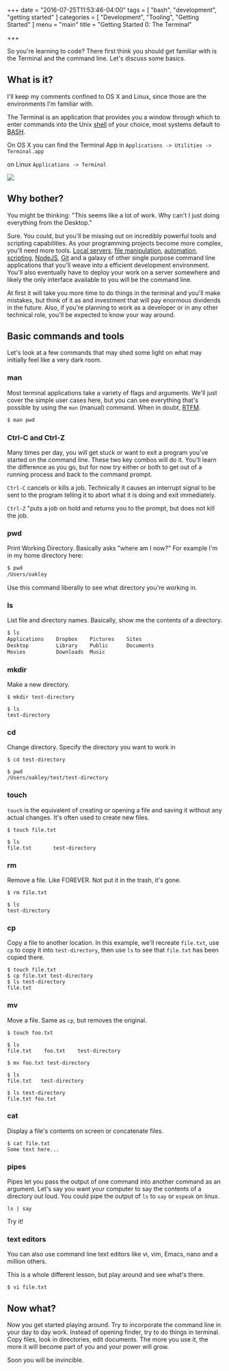+++
date = "2016-07-25T11:53:46-04:00"
tags = [
    "bash",
    "development",
    "getting started"
]
categories = [
    "Development",
    "Tooling",
    "Getting Started"
]
menu = "main"
title = "Getting Started 0: The Terminal"

+++


So you're learning to code?  There first think you should get familiar with is the Terminal and the command line. Let's discuss some basics.

## What is it?
I'll keep my comments confined to OS X and Linux, since those are the environments I'm familiar with.  

The Terminal is an application that provides you a window through which to enter commands into the Unix [shell](https://en.wikipedia.org/wiki/Unix_shell) of your choice, most systems default to [BASH](https://www.techopedia.com/definition/3520/bourne-again-shell-bash).  

On OS X you can find the Terminal App in 
`Applications -> Utilities -> Terminal.app` 

on Linux
`Applications -> Terminal`

<img src="/images/term.png"/>


## Why bother?
You might be thinking: "This seems like a lot of work. Why can't I just doing everything from the Desktop."

Sure. You could, but you'll be missing out on incredibly powerful tools and scripting capabilities.  As your programming projects become more complex, you'll need more tools. [Local servers](https://docs.python.org/2/library/simplehttpserver.html), [file manipulation](https://docs.python.org/2/library/simplehttpserver.html), [automation](https://docs.python.org/2/library/simplehttpserver.html), [scripting](http://tldp.org/HOWTO/Bash-Prog-Intro-HOWTO.html), [NodeJS](http://blog.modulus.io/absolute-beginners-guide-to-nodejs), [Git](https://try.github.io/levels/1/challenges/1) and a galaxy of other single purpose command line applications that you'll weave into a efficient development environment.  You'll also eventually have to deploy your work on a server somewhere and likely the only interface available to you will be the command line.

At first it will take you more time to do things in the terminal and you'll make mistakes, but think of it as and investment that will pay enormous dividends in the future.  Also, if you're planning to work as a developer or in any other technical role, you'll be expected to know your way around.       

## Basic commands and tools
Let's look at a few commands that may shed some light on what may initially feel like a very dark room.  

### man
Most terminal applications take a variety of flags and arguments. We'll just cover the simple user cases here, but you can see everything that's possible by using the `man` (manual) command. When in doubt, [RTFM](https://en.wikipedia.org/wiki/RTFM).

```sh
$ man pwd
```

### Ctrl-C and Ctrl-Z
Many times per day, you will get stuck or want to exit a program you've started on the command line. These two key combos will do it.  You'll learn the difference as you go, but for now try either or both to get out of a running process and back to the command prompt.
 
`Ctrl-C` cancels or kills a job. Technically it causes an interrupt signal to be sent to the program telling it to abort what it is doing and exit immediately.

`Ctrl-Z` "puts a job on hold and returns you to the prompt, but does not kill the job.

### pwd
Print Working Directory. Basically asks "where am I now?"
For example I'm in my home directory here:

```sh
$ pwd
/Users/oakley
```
Use this command liberally to see what directory you're working in.

### ls
List file and directory names.  Basically, show me the contents of a directory.

```sh
$ ls
Applications    Dropbox    Pictures    Sites
Desktop         Library    Public      Documents               
Movies          Downloads  Music                   
```

### mkdir
Make a new directory.

```
$ mkdir test-directory

$ ls
test-directory
```

### cd
Change directory. Specify the directory you want to work in

```
$ cd test-directory

$ pwd
/Users/oakley/test/test-directory
```

### touch
`touch` is the equivalent of creating or opening a file and saving it without any actual changes.  It's often used to create new files.

```
$ touch file.txt

$ ls
file.txt       test-directory
```

### rm
Remove a file. Like FOREVER. Not put it in the trash, it's gone.

```
$ rm file.txt

$ ls
test-directory
```

### cp
Copy a file to another location.
In this example, we'll recreate `file.txt`, use `cp` to copy it into `test-directory`, then use `ls` to see that `file.txt` has been copied there.

```
$ touch file.txt 
$ cp file.txt test-directory
$ ls test-directory 
file.txt
```

### mv
Move a file. Same as `cp`, but removes the original.

```
$ touch foo.txt

$ ls
file.txt    foo.txt    test-directory

$ mv foo.txt test-directory

$ ls
file.txt   test-directory

$ ls test-directory
file.txt foo.txt

```

### cat
Display a file's contents on screen or concatenate files.

```
$ cat file.txt
Some text here...
```
### pipes
Pipes let you pass the output of one command into another command as an argument.  Let's say you want your computer to say the contents of a directory out loud.  You could pipe the output of `ls` to `say` or `espeak` on linux.

```
ls | say
```

Try it!

### text editors
You can also use command line text editors like vi, vim, Emacs, nano and a million others.

This is a whole different lesson, but play around and see what's there.

```
$ vi file.txt
```

## Now what?
Now you get started playing around.  Try to incorporate the command line in your day to day work.  Instead of opening finder, try to do things in terminal. Copy files, look in directories, edit documents.  The more you use it, the more it will become part of you and your power will grow.  

Soon you will be invincible.